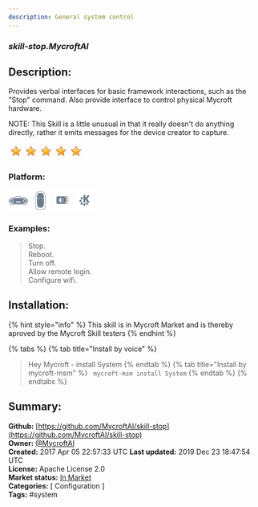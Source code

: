 ```yaml
---
description: General system control
---
```


### _skill-stop.MycroftAI_  
## Description:  
Provides verbal interfaces for basic framework interactions, such as the
"Stop" command.  Also provide interface to control physical Mycroft hardware.

NOTE: This Skill is a little unusual in that it really doesn't do anything
directly, rather it emits messages for the device creator to capture.  
  
![](../.gitbook/assets/star.png)![](../.gitbook/assets/star.png)![](../.gitbook/assets/star.png)![](../.gitbook/assets/star.png)![](../.gitbook/assets/star.png)  
  
### Platform:  
 ![Mark I](../.gitbook/assets/mark-1-icon.png)  ![Mark II](../.gitbook/assets/mark-2-icon.png)  ![Picroft](../.gitbook/assets/picroft-icon.png)  ![plasmoid](../.gitbook/assets/kde.png)   
### Examples:  
> Stop.  
> Reboot.  
> Turn off.  
> Allow remote login.  
> Configure wifi.  
  
## Installation:  
{% hint style="info" %}
This skill is in Mycroft Market and is thereby aproved by the Mycroft Skill testers
{% endhint %}
    
{% tabs %}
{% tab title="Install by voice" %}
> Hey Mycroft - install System
{% endtab %}
  {% tab title="Install by mycroft-msm" %}
``` mycroft-msm install System```
{% endtab %}
  {% endtabs %}
    
## Summary:  
**Github:** [https://github.com/MycroftAI/skill-stop](https://github.com/MycroftAI/skill-stop)  
**Owner:** [@MycroftAI](https://github.com/MycroftAI)  
**Created:** 2017 Apr 05 22:57:33 UTC  **Last updated:** 2019 Dec 23 18:47:54 UTC  
**License:** Apache License 2.0  
**Market status:** [In Market](https://market.mycroft.ai/skill/mycroft-stop)  
**Categories:** [ Configuration ]   
**Tags:** \#system   
